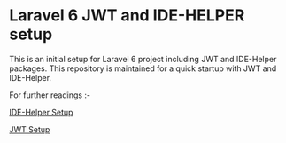 # Laravel 6 JWT and IDE-HELPER setup

This is an initial setup for Laravel 6 project including JWT and IDE-Helper packages. This repository is maintained for a quick startup with JWT and IDE-Helper.


For further readings :-

[IDE-Helper Setup](./README/IDE-HELPER.md)

[JWT Setup](./README/JWT.md)




